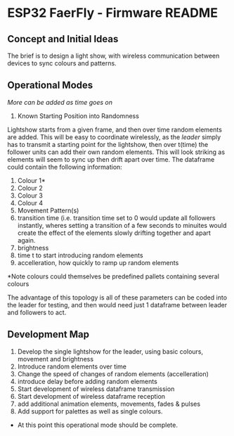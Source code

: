 # ESP32 FaerFly - Firmware README

## Concept and Initial Ideas

The brief is to design a light show, with wireless communication between devices to sync colours and patterns.

## Operational Modes
_More can be added as time goes on_

1. Known Starting Position into Randomness

Lightshow starts from a given frame, and then over time random elements are added. This will be easy to coordinate wirelessly, as the _leader_ simply has to 
transmit a starting point for the lightshow, then over t(time) the follower units can add their own random elements. This will look striking as elements will
seem to sync up then drift apart over time. The dataframe could contain the following information:

1. Colour 1*
2. Colour 2
3. Colour 3
4. Colour 4
5. Movement Pattern(s)
6. transition time (i.e. transition time set to 0 would update all followers instantly, wheres setting a transition of a few seconds to minuites would create the effect of the elements slowly drifting together and apart again.
7. brightness
8. time t to start introducing random elements
9. accelleration, how quickly to ramp up random elements

*Note colours could themselves be predefined pallets containing several colours

The advantage of this topology is all of these parameters can be coded into the leader for testing, and then would need just 1 dataframe between leader and followers to act.

## Development Map

1. Develop the single lightshow for the leader, using basic colours, movement and brightness
2. Introduce random elements over time
3. Change the speed of changes of random elements (accelleration)
4. introduce delay before adding random elements
5. Start development of wireless dataframe transmission
6. Start development of wireless dataframe reception
7. add additional animation elements, movements, fades & pulses
8. Add support for palettes as well as single colours.

- At this point this operational mode should be complete.
